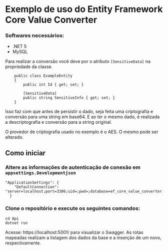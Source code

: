 # Exemplo de uso do Entity Framework Core Value Converter

### Softwares necessários:

- .NET 5
- MySQL


Para realizar a conversão você deve por o atributo ```[SensitiveData]``` na propriedade da classe.

```
    public class ExampleEntity
    {
        public int Id { get; set; }

        [SensitiveData]
        public string SensitiveInfo { get; set; }
    }
```

Isso faz com que antes de persistir o dado, seja feita uma criptografia e conversão para uma string em base64. E ao ler o mesmo dado, é realizada a descriptografia e conversão para a string original.

O provedor de criptografia usado no exemplo é o AES. O mesmo pode ser alterado.

## Como iniciar

### Altere as informações de autenticação de conexão em ```appsettings.Developmentjson```

```
"ApplicationSettings": {
    "DefaultConnection": "server=localhost;port=3306;uid=;pwd=;database=ef_core_value_converter;"
  }
```

### Clone o repositório e execute os seguintes comandos:

```
cd Api
dotnet run
```

Acesse: https://localhost:5001/ para visualizar o Swagger. As rotas mapeadas realizam a listagem dos dados da base e a inserção de um novo, respectivamente.